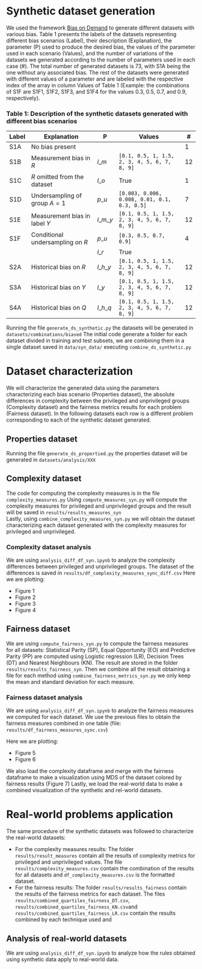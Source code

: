

# Synthetic dataset generation

We used the framework [Bias on Demand](https://github.com/rcrupiISP/BiasOnDemand) to generate different datasets with various bias. Table 1 presents the labels of the datasets representing different bias scenarios (Label), their description (Explanation), the parameter (P) used to produce the desired bias, the values of the parameter used in each scenario (Values), and the number of variations of the datasets we generated according to the number of parameters used in each case (\#). The total number of generated datasets is 73, with S1A being the one without any associated bias. The rest of the datasets were generated with different values of a parameter and are labeled with the respective index of the array in column Values of Table 1 (Example: the combinations of S1F are S1F1, S1F2, S1F3, and S1F4 for the values 0.3, 0.5, 0.7, and 0.9, respectively).


### Table 1: Description of the synthetic datasets generated with different bias scenarios

| **Label** | **Explanation**                         | **P**        | **Values** | **#** |
|-----------|----------------------------------------|-------------|------------|----|
| S1A       | No bias present                       |             |            | 1  |
| S1B       | Measurement bias in $R$               | $l\_m$      | `[0.1, 0.5, 1, 1.5, 2, 3, 4, 5, 6, 7, 8, 9]` | 12 |
| S1C       | $R$ omitted from the dataset          | $l\_o$      | True       | 1  |
| S1D       | Undersampling of group $A = 1$        | $p\_u$      | `[0.003, 0.006, 0.008, 0.01, 0.1, 0.3, 0.5]` | 7  |
| S1E       | Measurement bias in label $Y$        | $l\_m\_y$   | `[0.1, 0.5, 1, 1.5, 2, 3, 4, 5, 6, 7, 8, 9]` | 12 |
| S1F       | Conditional undersampling on $R$     | $p\_u$      | `[0.3, 0.5, 0.7, 0.9]` | 4  |
|           |                                       | $l\_r$      | True       |    |
| S2A       | Historical bias on $R$               | $l\_h\_y$   | `[0.1, 0.5, 1, 1.5, 2, 3, 4, 5, 6, 7, 8, 9]` | 12 |
| S3A       | Historical bias on $Y$               | $l\_y$      | `[0.1, 0.5, 1, 1.5, 2, 3, 4, 5, 6, 7, 8, 9]` | 12 |
| S4A       | Historical bias on $Q$               | $l\_h\_q$   | `[0.1, 0.5, 1, 1.5, 2, 3, 4, 5, 6, 7, 8, 9]` | 12 |


Running the file `generate_ds_synthetic.py` the datasets will be generated in `datasets/combinations/biased`
The initial code generate a folder for each dataset divided in training and test subsets, we are combining them in a single dataset saved in `data/syn_data/` executing `combine_ds_synthetic.py`

# Dataset characterization

We will characterize the generated data using the parameters characterizing each bias scenario (Properties dataset), the absolute differences in complexity between the privileged and unprivileged groups (Complexity dataset) and the fairness metrics results for each problem (Fairness dataset). In the following datasets each row is a different problem corresponding to each of the synthetic dataset generated.

## Properties dataset

Running the file `generate_ds_propertied.py` the properties dataset will be generated in `datasets/analysis/XXX`


## Complexity dataset

The code for computing the complexity measures is in the file `complexity_measures.py`
Using `compute_measures_syn.py` will compute the complexity measures for privileged and unprivileged groups and the result will be saved in `results/results_measures_syn`  
Lastly, using `combine_complexity_measures_syn.py` we will obtain the dataset characterizing each dataset generated with the complexity measures for privileged and unprivileged.

### Complexity dataset analysis

We are using `analysis_diff_df_syn.ipynb` to analyze the complexity differences between privileged and unprivileged groups.
The dataset of the differences is saved in `results/df_complexity_measures_sync_diff.csv`
Here we are plotting:
- Figure 1
- Figure 2
- Figure 3
- Figure 4


## Fairness dataset

We are using `compute_fairness_syn.py` to compute the fairness measures for all datasets: Statistical Parity (SP), Equal Opportunity (EO) and Predictive Parity (PP) are computed using Logistic regression (LR), Decision Trees (DT) and Nearest Neighbours (KN). The result are stored in the folder `results/results_fairness_syn`.
Then we combine all the result obtaining a file for each method using `combine_fairness_metrics_syn.py` we only keep the mean and standard deviation for each measure.

### Fairness dataset analysis

We are using `analysis_diff_df_syn.ipynb` to analyze the fairness measures we computed for each dataset.
We use the previous files to obtain the fairness measures combined in one table (file: `results/df_fairness_measures_sync.csv`) 

Here we are plotting:
- Figure 5
- Figure 6

We also load the complexity dataframe and merge with the fairness dataframe to make a visualization using MDS of the dataset colored by fairness results (Figure 7)
Lastly, we load the real-world data to make a combined visualization of the synthetic and rel-world datasets.

# Real-world problems application

The same procedure of the synthetic datasets was followed to characterize the real-world datasets:
- For the complexity measures results: The folder `results/result_measures` contain all the results of complexity metrics for privileged and unprivileged values. The file `results/complexity_measures.csv` contain the combination of the results for all datasets and `df_complexity_measures.csv` is the formatted dataset.
- For the fairness results: The folder `results/results_fairness` contain the results of the fairness metrics for each dataset. The files `results/combined_quartiles_fairness_DT.csv`, `results/combined_quartiles_fairness_KN.csv`and `results/combined_quartiles_fairness_LR.csv` contain the results combined by each technique used and 

## Analysis of real-world datasets

We are using `analysis_diff_df_syn.ipynb` to analyze how the rules obtained using synthetic data apply to real-world data.




